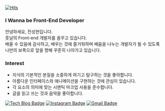 <div align=left>

[![Hits](https://hits.seeyoufarm.com/api/count/incr/badge.svg?url=https%3A%2F%2Fgithub.com%2Fzzsza)](https://hits.seeyoufarm.com) 

</div>

### I Wanna be Front-End Developer

안녕하세요, 전성현입니다.<br>
훗날의 Front-end 개발자를 꿈꾸고 있습니다.<br>
배울 수 있음에 감사하고, 배우는 것에 즐거워하며 배움을 나누는 개발자가 될 수 있도록<br>
나만의 보폭으로 앞을 향해 꾸준히 나아가고 있습니다.


### Interest

- 지식의 기본적인 본질을 소중하게 여기고 탐구하는 것을 좋아합니다.
- 아름다운 인터페이스와 애니메이션을 구현하는 것에 관심이 있습니다.
- 각 요소의 의미에 맞는 시맨틱 마크업 사용을 준수합니다.
- 글을 읽고 쓰는 것과 음악을 좋아합니다.

<div align=left>

[![Tech Blog Badge](http://img.shields.io/badge/-Tech%20blog-black?style=flat-square&logo=github&link=https://hyuns619.github.io/)](https://hyuns.netlify.app/) 
[![Instagram Badge](https://img.shields.io/badge/-Instagram-dd2a7b?style=flat-square&logo=instagram&logoColor=white&link=https://www.instagram.com/hyuns619/)](https://www.instagram.com/hyuns619/) 
[![Gmail Badge](https://img.shields.io/badge/-Gmail-d14836?style=flat-square&logo=Gmail&logoColor=white&link=mailto:4dallove@gmail.com)](mailto:4dallove@gmail.com)
</div>

<!--
**sunghyunjeon/sunghyunjeon** is a ✨ _special_ ✨ repository because its `README.md` (this file) appears on your GitHub profile.

Here are some ideas to get you started:

- 🔭 I’m currently working on ...
- 🌱 I’m currently learning ...
- 👯 I’m looking to collaborate on ...
- 🤔 I’m looking for help with ...
- 💬 Ask me about ...
- 📫 How to reach me: ...
- 😄 Pronouns: ...
- ⚡ Fun fact: ...
-->
